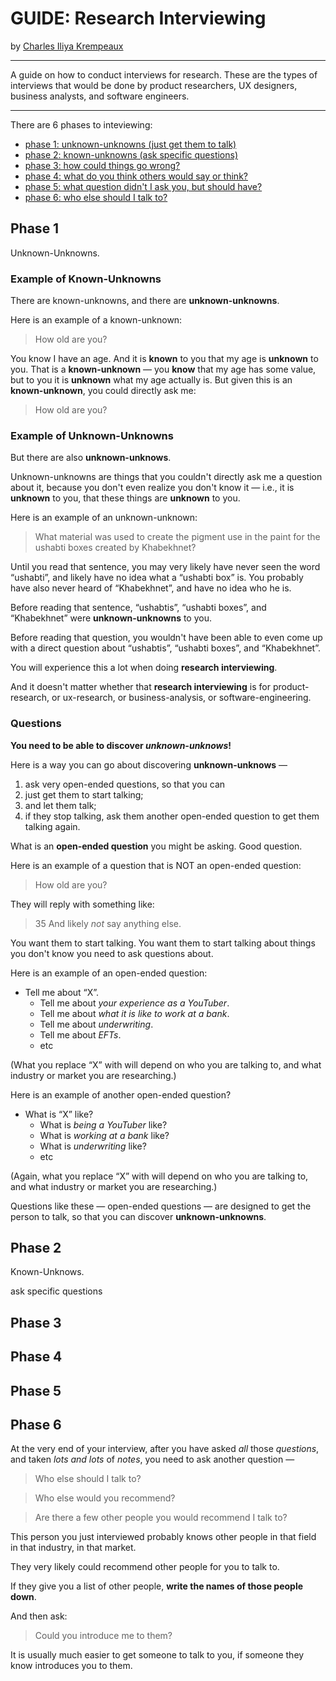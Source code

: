 # GUIDE: Research Interviewing

by [Charles Iliya Krempeaux](http://changelog.ca/)

---

A guide on how to conduct interviews for research. These are the types of interviews that would be done by product researchers, UX designers, business analysts, and software engineers.

---

There are 6 phases to inteviewing:

* [phase 1: unknown-unknowns (just get them to talk)](#phase-1)
* [phase 2: known-unknowns (ask specific questions)](#phase-2)
* [phase 3: how could things go wrong?](#phase-3)
* [phase 4: what do you think others would say or think?](#phase-4)
* [phase 5: what question didn't I ask you, but should have?](#phase-5)
* [phase 6: who else should I talk to?](#phase-6)

## Phase 1

Unknown-Unknowns.

### Example of Known-Unknowns

There are known-unknowns, and there are **unknown-unknowns**.

Here is an example of a known-unknown:
> How old are you?

You know I have an age.
And it is **known** to you that my age is **unknown** to you.
That is a **known-unknown** — you **know** that my age has some value, but to you it is **unknown** what my age actually is.
But given this is an **known-unknown**, you could directly ask me:
> How old are you?

### Example of Unknown-Unknowns

But there are also **unknown-unknows**.

Unknown-unknowns are things that you couldn't directly ask me a question about it, because you don't even realize you don't know it ⁠— i.e., it is **unknown** to you, that these things are **unknown** to you.

Here is an example of an unknown-unknown:
> What material was used to create the pigment use in the paint for the ushabti boxes created by Khabekhnet?

Until you read that sentence, you may very likely have never seen the word “ushabti”, and likely have no idea what a “ushabti box” is.
You probably have also never heard of “Khabekhnet”, and have no idea who he is.

Before reading that sentence, “ushabtis”, “ushabti boxes”, and “Khabekhnet” were **unknown-unknowns** to you.

Before reading that question, you wouldn't have been able to even come up with a direct question about “ushabtis”, “ushabti boxes”, and “Khabekhnet”.

You will experience this a lot when doing **research interviewing**.

And it doesn't matter whether that **research interviewing** is for product-research, or ux-research, or business-analysis, or software-engineering.

### Questions

**You need to be able to discover _unknown-unknows_!**

Here is a way you can go about discovering **unknown-unknows** —

1. ask very open-ended questions, so that you can
2. just get them to start talking;
3. and let them talk;
4. if they stop talking, ask them another open-ended question to get them talking again.

What is an **open-ended question** you might be asking. Good question.

Here is an example of a question that is NOT an open-ended question:
> How old are you?

They will reply with something like:
> 35
And likely _not_ say anything else.

You want them to start talking.
You want them to start talking about things you don't know you need to ask questions about.

Here is an example of an open-ended question:

* Tell me about “X”.
  * Tell me about _your experience as a YouTuber_.
  * Tell me about _what it is like to work at a bank_.
  * Tell me about _underwriting_.
  * Tell me about _EFTs_.
  * etc

(What you replace “X” with will depend on who you are talking to, and what industry or market you are researching.)

Here is an example of another open-ended question?

* What is “X” like?
  * What is _being a YouTuber_ like?
  * What is _working at a bank_ like?
  * What is _underwriting_ like?
  * etc

(Again, what you replace “X” with will depend on who you are talking to, and what industry or market you are researching.)

Questions like these — open-ended questions — are designed to get the person to talk, so that you can discover **unknown-unknowns**.

## Phase 2

Known-Unknows.


ask specific questions

## Phase 3

## Phase 4

## Phase 5

## Phase 6

At the very end of your interview, after you have asked _all_ those _questions_, and taken _lots and lots_ of _notes_, you need to ask another question —

> Who else should I talk to?

> Who else would you recommend?

> Are there a few other people you would recommend I talk to?

This person you just interviewed probably knows other people in that field in that industry, in that market.

They very likely could recommend other people for you to talk to.

If they give you a list of other people, **write the names of those people down**.

And then ask:

> Could you introduce me to them?

It is usually much easier to get someone to talk to you, if someone they know introduces you to them.
